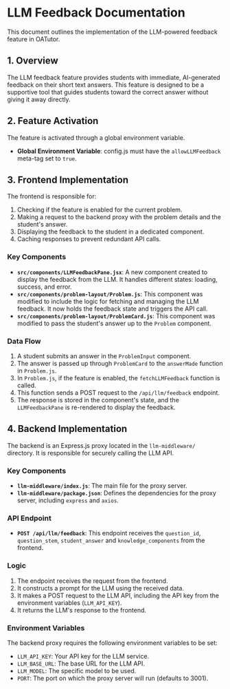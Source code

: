 # LLM Feedback Documentation

This document outlines the implementation of the LLM-powered feedback feature in OATutor.

## 1. Overview

The LLM feedback feature provides students with immediate, AI-generated feedback on their short text answers. This feature is designed to be a supportive tool that guides students toward the correct answer without giving it away directly.

## 2. Feature Activation

The feature is activated through a global environment variable.

-   **Global Environment Variable**: config.js must have the `allowLLMFeedback` meta-tag set to `true`.

## 3. Frontend Implementation

The frontend is responsible for:

1.  Checking if the feature is enabled for the current problem.
2.  Making a request to the backend proxy with the problem details and the student's answer.
3.  Displaying the feedback to the student in a dedicated component.
4.  Caching responses to prevent redundant API calls.

### Key Components

-   **`src/components/LLMFeedbackPane.jsx`**: A new component created to display the feedback from the LLM. It handles different states: loading, success, and error.
-   **`src/components/problem-layout/Problem.js`**: This component was modified to include the logic for fetching and managing the LLM feedback. It now holds the feedback state and triggers the API call.
-   **`src/components/problem-layout/ProblemCard.js`**: This component was modified to pass the student's answer up to the `Problem` component.

### Data Flow

1.  A student submits an answer in the `ProblemInput` component.
2.  The answer is passed up through `ProblemCard` to the `answerMade` function in `Problem.js`.
3.  In `Problem.js`, if the feature is enabled, the `fetchLLMFeedback` function is called.
4.  This function sends a POST request to the `/api/llm/feedback` endpoint.
5.  The response is stored in the component's state, and the `LLMFeedbackPane` is re-rendered to display the feedback.

## 4. Backend Implementation

The backend is an Express.js proxy located in the `llm-middleware/` directory. It is responsible for securely calling the LLM API.

### Key Components

-   **`llm-middleware/index.js`**: The main file for the proxy server.
-   **`llm-middleware/package.json`**: Defines the dependencies for the proxy server, including `express` and `axios`.

### API Endpoint

-   **`POST /api/llm/feedback`**: This endpoint receives the `question_id`, `question_stem`, `student_answer` and `knowledge_components` from the frontend.

### Logic

1.  The endpoint receives the request from the frontend.
2.  It constructs a prompt for the LLM using the received data.
3.  It makes a POST request to the LLM API, including the API key from the environment variables (`LLM_API_KEY`).
4.  It returns the LLM's response to the frontend.

### Environment Variables

The backend proxy requires the following environment variables to be set:

-   `LLM_API_KEY`: Your API key for the LLM service.
-   `LLM_BASE_URL`: The base URL for the LLM API.
-   `LLM_MODEL`: The specific model to be used.
-   `PORT`: The port on which the proxy server will run (defaults to 3001).

